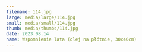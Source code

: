 ```yaml
---
filename: 114.jpg
large: media/large/114.jpg
small: media/small/114.jpg
thumb: media/thumbs/114.jpg
date: 2023.08.14
name: Wspomnienie lata (olej na płótnie, 30x40cm)
---
```

